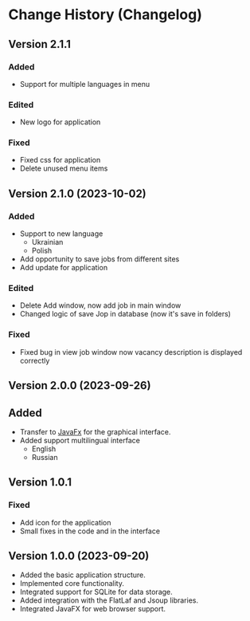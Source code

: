 # Change History (Changelog)

## Version 2.1.1

### Added

* Support for multiple languages in menu

### Edited

* New logo for application

### Fixed

* Fixed css for application
* Delete unused menu items

## Version 2.1.0 (2023-10-02)

### Added

* Support to new language
    + Ukrainian
    + Polish
* Add opportunity to save jobs from different sites
* Add update for application

### Edited

* Delete Add window, now add job in main window
* Changed logic of save Jop in database (now it's save in folders)

### Fixed

* Fixed bug in view job window now vacancy description is displayed correctly

## Version 2.0.0 (2023-09-26)

## Added

* Transfer to [JavaFx](https://openjfx.io/) for the graphical interface.
* Added support multilingual interface
    + English
    + Russian

## Version 1.0.1

### Fixed

- Add icon for the application
- Small fixes in the code and in the interface

## Version 1.0.0 (2023-09-20)

- Added the basic application structure.
- Implemented core functionality.
- Integrated support for SQLite for data storage.
- Added integration with the FlatLaf and Jsoup libraries.
- Integrated JavaFX for web browser support.